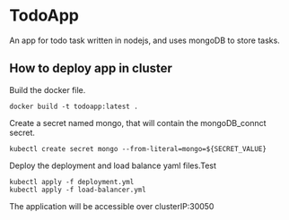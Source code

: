 # TodoApp

An app for todo task written in nodejs, and uses mongoDB to store tasks.

## How to deploy app in cluster

Build the docker file.

```docker
docker build -t todoapp:latest .
```

Create a secret named mongo, that will contain the mongoDB_connct secret.

```kubectl
kubectl create secret mongo --from-literal=mongo=${SECRET_VALUE}
```

Deploy the deployment and load balance yaml files.Test

```docker
kubectl apply -f deployment.yml
kubectl apply -f load-balancer.yml
```

The application will be accessible over clusterIP:30050
